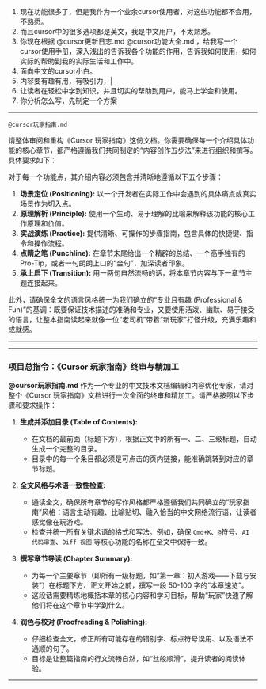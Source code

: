 1. 现在功能很多了，但是我作为一个业余cursor使用者，对这些功能都不会用，不熟悉。
2. 而且cursor中的很多选项都是英文，我是中文用户，不太熟悉。
3. 你现在根据 @cursor更新日志.md @cursor功能大全.md ，给我写一个cursor使用手册，深入浅出的告诉我各个功能的作用，告诉我如何使用，如何实际的帮助到我的实际生活和工作中。
4. 面向中文的cursor小白。
5. 内容要有趣有用，有吸引力，|
6. 让读者在轻松中学到知识，并且切实的帮助到用户，能马上学会和使用。
7. 你分析怎么写，先制定一个方案




---


`@cursor玩家指南.md`

请整体审阅和重构《Cursor 玩家指南》这份文档。你需要确保每一个介绍具体功能的核心章节，都严格遵循我们共同制定的“内容创作五步法”来进行组织和撰写。具体要求如下：

对于每一个功能点，其介绍内容必须包含并清晰地遵循以下五个步骤：

1.  **场景定位 (Positioning):** 以一个开发者在实际工作中会遇到的具体痛点或真实场景作为切入点。
2.  **原理解析 (Principle):** 使用一个生动、易于理解的比喻来解释该功能的核心工作原理和价值。
3.  **实战演练 (Practice):** 提供清晰、可操作的步骤指南，包含具体的快捷键、指令和操作流程。
4.  **点睛之笔 (Punchline):** 在章节末尾给出一个精辟的总结、一个高手独有的 Pro-Tip，或者一句朗朗上口的“金句”，加深读者印象。
5.  **承上启下 (Transition):** 用一两句自然流畅的话，将本章节内容与下一章节主题连接起来。

此外，请确保全文的语言风格统一为我们确立的“专业且有趣 (Professional & Fun)”的基调：既要保证技术描述的准确和专业，又要使用活泼、幽默、易于接受的语言，让整本指南读起来就像一位“老司机”带着“新玩家”打怪升级，充满乐趣和成就感。

---


---

### **项目总指令：《Cursor 玩家指南》终审与精加工**

**@cursor玩家指南.md** 作为一个专业的中文技术文档编辑和内容优化专家，请对整个《Cursor 玩家指南》文档进行一次全面的终审和精加工。请严格按照以下步骤和要求操作：

1.  **生成并添加目录 (Table of Contents):**
    *   在文档的最前面（标题下方），根据正文中的所有一、二、三级标题，自动生成一个完整的目录。
    *   目录中的每一个条目都必须是可点击的页内链接，能准确跳转到对应的章节标题。

2.  **全文风格与术语一致性检查:**
    *   通读全文，确保所有章节的写作风格都严格遵循我们共同确立的“玩家指南”风格：语言生动有趣、比喻贴切、融入恰当的中文网络流行语，让读者感觉像在玩游戏。
    *   检查并统一所有关键术语的格式和写法。例如，确保 `Cmd+K`、`@`符号、`AI 代码审查`、`Diff 视图` 等核心功能的名称在全文中保持一致。

3.  **撰写章节导读 (Chapter Summary):**
    *   为每一个主要章节（即所有一级标题，如“第一章：初入游戏——下载与安装”）在标题下方、正文开始之前，撰写一段 50-100 字的“本章速览”。
    *   这段话需要精炼地概括本章的核心内容和学习目标，帮助“玩家”快速了解他们将在这个章节中学到什么。

4.  **润色与校对 (Proofreading & Polishing):**
    *   仔细检查全文，修正所有可能存在的错别字、标点符号误用、以及语法不通顺的句子。
    *   目标是让整篇指南的行文流畅自然，如“丝般顺滑”，提升读者的阅读体验。

---
